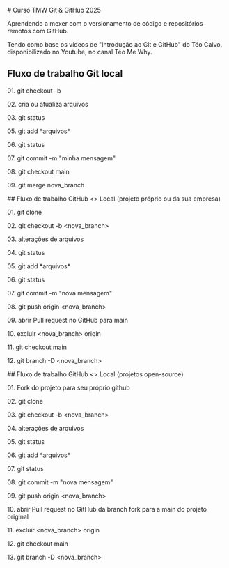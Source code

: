 \# Curso TMW Git \& GitHub 2025

Aprendendo a mexer com o versionamento de código e repositórios remotos com GitHub.



Tendo como base os vídeos de "Introdução ao Git e GitHub" do Téo Calvo, disponibilizado no Youtube, no canal Téo Me Why.

## Fluxo de trabalho Git local



01\. git checkout -b <nova-branch>

02\. cria ou atualiza arquivos

03\. git status

05\. git add \*arquivos\*

06\. git status

07\. git commit -m "minha mensagem"

08\. git checkout main

09\. git merge nova\_branch



\## Fluxo de trabalho GitHub <> Local (projeto próprio ou da sua empresa)

01\. git clone <endereco do projeto>

02\. git checkout -b <nova\_branch>

03\. alterações de arquivos

04\. git status

05\. git add \*arquivos\*

06\. git status

07\. git commit -m "nova mensagem"

08\. git push origin <nova\_branch>

09\. abrir Pull request no GitHub para main

10\. excluir <nova\_branch> origin

11\. git checkout main

12\. git branch -D <nova\_branch>



\## Fluxo de trabalho GitHub <> Local (projetos open-source)

01\. Fork do projeto para seu próprio github

02\. git clone <endereco do projeto fork>

03\. git checkout -b <nova\_branch>

04\. alterações de arquivos

05\. git status

06\. git add \*arquivos\*

07\. git status

08\. git commit -m "nova mensagem"

09\. git push origin <nova\_branch>

10\. abrir Pull request no GitHub da branch fork para a main do projeto original

11\. excluir <nova\_branch> origin

12\. git checkout main

13\. git branch -D <nova\_branch>


